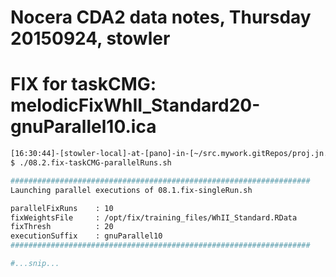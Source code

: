 # Nocera CDA2 data notes, Thursday 20150924, stowler

# FIX for taskCMG: melodicFixWhII_Standard20-gnuParallel10.ica

```bash
[16:30:44]-[stowler-local]-at-[pano]-in-[~/src.mywork.gitRepos/proj.jn.cda2] on master
$ ./08.2.fix-taskCMG-parallelRuns.sh

###################################################################
Launching parallel executions of 08.1.fix-singleRun.sh

parallelFixRuns    : 10
fixWeightsFile     : /opt/fix/training_files/WhII_Standard.RData
fixThresh          : 20
executionSuffix    : gnuParallel10
###################################################################

#...snip...
```
